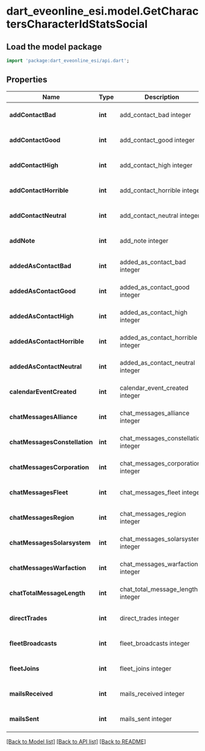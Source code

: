 # dart_eveonline_esi.model.GetCharactersCharacterIdStatsSocial

## Load the model package
```dart
import 'package:dart_eveonline_esi/api.dart';
```

## Properties
Name | Type | Description | Notes
------------ | ------------- | ------------- | -------------
**addContactBad** | **int** | add_contact_bad integer | [optional] [default to null]
**addContactGood** | **int** | add_contact_good integer | [optional] [default to null]
**addContactHigh** | **int** | add_contact_high integer | [optional] [default to null]
**addContactHorrible** | **int** | add_contact_horrible integer | [optional] [default to null]
**addContactNeutral** | **int** | add_contact_neutral integer | [optional] [default to null]
**addNote** | **int** | add_note integer | [optional] [default to null]
**addedAsContactBad** | **int** | added_as_contact_bad integer | [optional] [default to null]
**addedAsContactGood** | **int** | added_as_contact_good integer | [optional] [default to null]
**addedAsContactHigh** | **int** | added_as_contact_high integer | [optional] [default to null]
**addedAsContactHorrible** | **int** | added_as_contact_horrible integer | [optional] [default to null]
**addedAsContactNeutral** | **int** | added_as_contact_neutral integer | [optional] [default to null]
**calendarEventCreated** | **int** | calendar_event_created integer | [optional] [default to null]
**chatMessagesAlliance** | **int** | chat_messages_alliance integer | [optional] [default to null]
**chatMessagesConstellation** | **int** | chat_messages_constellation integer | [optional] [default to null]
**chatMessagesCorporation** | **int** | chat_messages_corporation integer | [optional] [default to null]
**chatMessagesFleet** | **int** | chat_messages_fleet integer | [optional] [default to null]
**chatMessagesRegion** | **int** | chat_messages_region integer | [optional] [default to null]
**chatMessagesSolarsystem** | **int** | chat_messages_solarsystem integer | [optional] [default to null]
**chatMessagesWarfaction** | **int** | chat_messages_warfaction integer | [optional] [default to null]
**chatTotalMessageLength** | **int** | chat_total_message_length integer | [optional] [default to null]
**directTrades** | **int** | direct_trades integer | [optional] [default to null]
**fleetBroadcasts** | **int** | fleet_broadcasts integer | [optional] [default to null]
**fleetJoins** | **int** | fleet_joins integer | [optional] [default to null]
**mailsReceived** | **int** | mails_received integer | [optional] [default to null]
**mailsSent** | **int** | mails_sent integer | [optional] [default to null]

[[Back to Model list]](../README.md#documentation-for-models) [[Back to API list]](../README.md#documentation-for-api-endpoints) [[Back to README]](../README.md)


